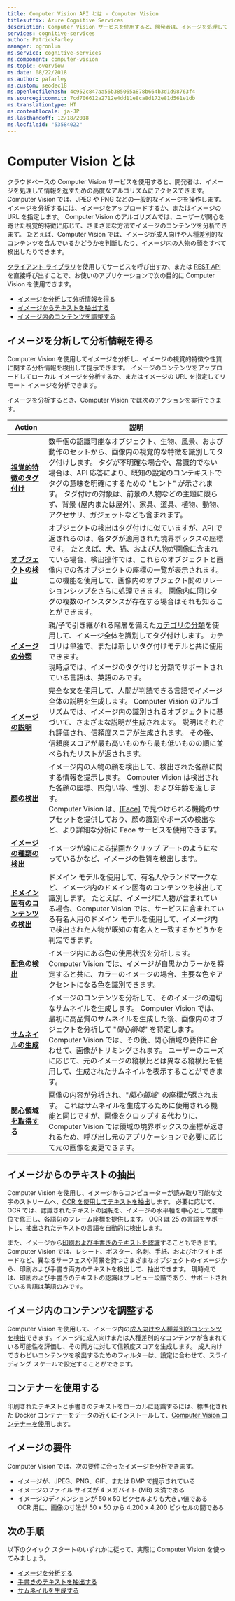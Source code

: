 ```yaml
---
title: Computer Vision API とは - Computer Vision
titlesuffix: Azure Cognitive Services
description: Computer Vision サービスを使用すると、開発者は、イメージを処理して情報を返すための高度なアルゴリズムにアクセスできます。
services: cognitive-services
author: PatrickFarley
manager: cgronlun
ms.service: cognitive-services
ms.component: computer-vision
ms.topic: overview
ms.date: 08/22/2018
ms.author: pafarley
ms.custom: seodec18
ms.openlocfilehash: 4c952c847aa56b385065a878b664b3d1d98763f4
ms.sourcegitcommit: 7cd706612a2712e4dd11e8ca8d172e81d561e1db
ms.translationtype: HT
ms.contentlocale: ja-JP
ms.lasthandoff: 12/18/2018
ms.locfileid: "53584022"
---
```

# <a name="what-is-computer-vision"></a>Computer Vision とは

クラウドベースの Computer Vision サービスを使用すると、開発者は、イメージを処理して情報を返すための高度なアルゴリズムにアクセスできます。 Computer Vision では、JPEG や PNG などの一般的なイメージを操作します。 イメージを分析するには、イメージをアップロードするか、またはイメージの URL を指定します。 Computer Vision のアルゴリズムでは、ユーザーが関心を寄せた視覚的特徴に応じて、さまざまな方法でイメージのコンテンツを分析できます。 たとえば、Computer Vision では、イメージが成人向けや人種差別的なコンテンツを含んでいるかどうかを判断したり、イメージ内の人物の顔をすべて検出したりできます。

[クライアント ライブラリ](quickstarts-sdk/csharp-analyze-sdk.md)を使用してサービスを呼び出すか、または [REST API](vision-api-how-to-topics/howtocallvisionapi.md) を直接呼び出すことで、お使いのアプリケーションで次の目的に Computer Vision を使用できます。

- [イメージを分析して分析情報を得る](#analyzing-images-for-insight)
- [イメージからテキストを抽出する](#extracting-text-from-images)
- [イメージ内のコンテンツを調整する](#moderating-content-in-images)

## <a name="analyzing-images-for-insight"></a>イメージを分析して分析情報を得る

Computer Vision を使用してイメージを分析し、イメージの視覚的特徴や性質に関する分析情報を検出して提示できます。 イメージのコンテンツをアップロードしてローカル イメージを分析するか、またはイメージの URL を指定してリモート イメージを分析できます。

イメージを分析するとき、Computer Vision では次のアクションを実行できます。

| Action | 説明 |
| ------ | ----------- |
|**[視覚的特徴のタグ付け](concept-tagging-images.md)**|数千個の認識可能なオブジェクト、生物、風景、および動作のセットから、画像内の視覚的な特徴を識別してタグ付けします。 タグが不明確な場合や、常識的でない場合は、API 応答により、既知の設定のコンテキストでタグの意味を明確にするための "ヒント" が示されます。 タグ付けの対象は、前景の人物などの主題に限らず、背景 (屋内または屋外)、家具、道具、植物、動物、アクセサリ、ガジェットなども含まれます。|
|**[オブジェクトの検出](concept-object-detection.md)**| オブジェクトの検出はタグ付けに似ていますが、API で返されるのは、各タグが適用された境界ボックスの座標です。 たとえば、犬、猫、および人物が画像に含まれている場合、検出操作では、これらのオブジェクトと画像内での各オブジェクトの座標の一覧が表示されます。 この機能を使用して、画像内のオブジェクト間のリレーションシップをさらに処理できます。 画像内に同じタグの複数のインスタンスが存在する場合はそれも知ることができます。|
|**[イメージの分類](concept-categorizing-images.md)**|親/子で引き継がれる階層を備えた[カテゴリの分類](Category-Taxonomy.md)を使用して、イメージ全体を識別してタグ付けします。 カテゴリは単独で、または新しいタグ付けモデルと共に使用できます。<br/>現時点では、イメージのタグ付けと分類でサポートされている言語は、英語のみです。|
|**[イメージの説明](concept-describing-images.md)**|完全な文を使用して、人間が判読できる言語でイメージ全体の説明を生成します。 Computer Vision のアルゴリズムでは、イメージ内の識別されるオブジェクトに基づいて、さまざまな説明が生成されます。 説明はそれぞれ評価され、信頼度スコアが生成されます。 その後、信頼度スコアが最も高いものから最も低いものの順に並べられたリストが返されます。|
|**[顔の検出](concept-detecting-faces.md)** |イメージ内の人物の顔を検出して、検出された各顔に関する情報を提示します。 Computer Vision は検出された各顔の座標、四角い枠、性別、および年齢を返します。<br/>Computer Vision は、[[Face]](/azure/cognitive-services/face/) で見つけられる機能のサブセットを提供しており、顔の識別やポーズの検出など、より詳細な分析に Face サービスを使用できます。|
|**[イメージの種類の検出](concept-detecting-image-types.md)**|イメージが線による描画かクリップ アートのようになっているかなど、イメージの性質を検出します。|
|**[ドメイン固有のコンテンツの検出](concept-detecting-domain-content.md)**|ドメイン モデルを使用して、有名人やランドマークなど、イメージ内のドメイン固有のコンテンツを検出して識別します。 たとえば、イメージに人物が含まれている場合、Computer Vision では、サービスに含まれている有名人用のドメイン モデルを使用して、イメージ内で検出された人物が既知の有名人と一致するかどうかを判定できます。|
|**[配色の検出](concept-detecting-color-schemes.md)**|イメージ内にある色の使用状況を分析します。 Computer Vision では、イメージが白黒かカラーかを特定すると共に、カラーのイメージの場合、主要な色やアクセントになる色を識別できます。|
|**[サムネイルの生成](concept-generating-thumbnails.md)**|イメージのコンテンツを分析して、そのイメージの適切なサムネイルを生成します。 Computer Vision では、最初に高品質のサムネイルを生成した後、画像内のオブジェクトを分析して "*関心領域*" を特定します。 Computer Vision では、その後、関心領域の要件に合わせて、画像がトリミングされます。 ユーザーのニーズに応じて、元のイメージの縦横比とは異なる縦横比を使用して、生成されたサムネイルを表示することができます。|
|**[関心領域を取得する](concept-generating-thumbnails.md#area-of-interest)**|画像の内容が分析され、"*関心領域*" の座標が返されます。 これはサムネイルを生成するために使用される機能と同じですが、画像をクロップする代わりに、Computer Vision では領域の境界ボックスの座標が返されるため、呼び出し元のアプリケーションで必要に応じて元の画像を変更できます。|

## <a name="extracting-text-from-images"></a>イメージからのテキストの抽出

Computer Vision を使用し、イメージからコンピューターが読み取り可能な文字のストリームへ、[OCR を使用してテキストを抽出](concept-extracting-text-ocr.md)します。 必要に応じて、OCR では、認識されたテキストの回転を、イメージの水平軸を中心として度単位で修正し、各語句のフレーム座標を提供します。 OCR は 25 の言語をサポートし、抽出されたテキストの言語を自動的に検出します。

また、イメージから[印刷および手書きのテキストを認識](concept-recognizing-text.md)することもできます。 Computer Vision では、レシート、ポスター、名刺、手紙、およびホワイトボードなど、異なるサーフェスや背景を持つさまざまなオブジェクトのイメージから、印刷および手書き両方のテキストを検出して、抽出できます。 現時点では、印刷および手書きのテキストの認識はプレビュー段階であり、サポートされている言語は英語のみです。  

## <a name="moderating-content-in-images"></a>イメージ内のコンテンツを調整する

Computer Vision を使用して、イメージ内の[成人向けや人種差別的コンテンツを検出](concept-detecting-adult-content.md)できます。イメージに成人向けまたは人種差別的なコンテンツが含まれている可能性を評価し、その両方に対して信頼度スコアを生成します。 成人向けできわどいコンテンツを検出するためのフィルターは、設定に合わせて、スライディング スケールで設定することができます。

## <a name="using-containers"></a>コンテナーを使用する

印刷されたテキストと手書きのテキストをローカルに認識するには、標準化された Docker コンテナーをデータの近くにインストールして、[Computer Vision コンテナーを使用](computer-vision-how-to-install-containers.md)します。

## <a name="image-requirements"></a>イメージの要件

Computer Vision では、次の要件に合ったイメージを分析できます。

- イメージが、JPEG、PNG、GIF、または BMP で提示されている
- イメージのファイル サイズが 4 メガバイト (MB) 未満である
- イメージのディメンションが 50 x 50 ピクセルよりも大きい値である  
  OCR 用に、画像の寸法が 50 x 50 から 4,200 x 4,200 ピクセルの間である

## <a name="next-steps"></a>次の手順

以下のクイック スタートのいずれかに従って、実際に Computer Vision を使ってみましょう。

- [イメージを分析する](quickstarts-sdk/csharp-analyze-sdk.md)
- [手書きのテキストを抽出する](quickstarts-sdk/csharp-hand-text-sdk.md)
- [サムネイルを生成する](quickstarts-sdk/csharp-thumb-sdk.md)
